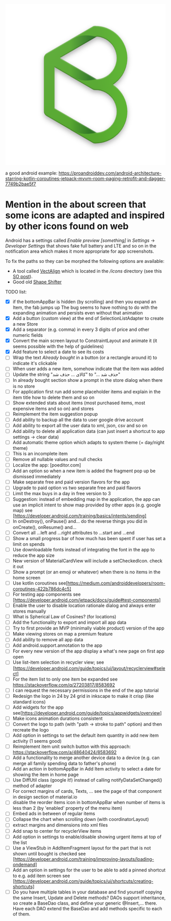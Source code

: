 ![Buyt logo](/app/src/main/base_hi_res_512.png?token=AHCNTO5UTDTPHEFMRS6MLU25FWK22)

a good android example: https://proandroiddev.com/android-architecture-starring-kotlin-coroutines-jetpack-mvvm-room-paging-retrofit-and-dagger-7749b2bae5f7

# Mention in the about screen that some icons are adapted and inspired by other icons found on web

Android has a settings called *Enable preview [something]* in *Settings* -> *Developer Settings*
that shows fake full battery and LTE and so on in the notification area which makes it
more appropriate for app screenshots.

To fix the paths so they can be morphed the following options are available:
  - A tool called [VectAlign](https://github.com/bonnyfone/vectalign)
    which is located in the */icons* directory
    (see this [SO post](https://stackoverflow.com/a/32386837)).
  - Good old [Shape Shifter](https://shapeshifter.design/)

TODO list:

- [x] if the bottomAppBar is hidden (by scrolling) and then you expand an Item, the fab jumps up
      The bug seems to have nothing to do with the expanding animation and persists even without that animation
- [x] Add a button (custom view) at the end of SelectionListAdapter to create a new Store
- [x] Add a separator (e.g. comma) in every 3 digits of price and other numeric fields
- [x] Convert the main screen layout to ConstraintLayout and animate it (it seems possible with the help of guidelines)
- [x] Add feature to select a date to see its costs
- [ ] Wrap the text *Already bought* in a button (or a rectangle around it) to indicate it's clickable
- [ ] When user adds a new item, somehow indicate that the item was added 
- [ ] Update the string "کالای ... حذف شد" to "... حذف شد" 
- [ ] In already bought section show a prompt in the store dialog when there is no store
- [ ] For application first run add some placeholder items and explain in the item title how to delete them and so on
- [ ] Show extended stats about items (most purchased items, most expensive items and so on) and stores
- [ ] Reimplement the item suggestion popup
- [ ] Add ability to backup all the data to user google drive account
- [ ] Add ability to export all the user data to xml, json, csv and so on
- [ ] Add ability to delete all application data (can just insert a shortcut to app settings -> clear data)
- [ ] Add automatic theme option which adapts to system theme (= day/night theme)
- [ ] This is an incomplete item
- [ ] Remove all nullable values and null checks
- [ ] Localize the app: [poeditor.com]
- [ ] Add an option so when a new item is added the fragment pop up be dismissed immediately
- [ ] Make separate free and paid version flavors for the app
- [ ] Upgrade to paid option vs two separate free and paid flavors
- [ ] Limit the max buys in a day in free version to 3
- [ ] Suggestion: instead of embedding map in the application, the app can use an implicit
      intent to show map provided by other apps (e.g. google map)
      see [https://developer.android.com/training/basics/intents/sending]
- [ ] In onDestroy(), onPause() and... do the reverse things you did in onCreate(), onResume() and...
- [ ] Convert all ...left and ...right attributes to ...start and ...end
- [ ] Show a small progress bar of how much has been spent if user has set a limit on spends
- [ ] Use downloadable fonts instead of integrating the font in the app to reduce the app size
- [ ] New version of MaterialCardView will include a setCheckedIcon. check it out
- [ ] Show a prompt (or an emoji or whatever) when there is no items in the home screen
- [ ] Use kotlin coroutines see[https://medium.com/androiddevelopers/room-coroutines-422b786dc4c5]
- [ ] For testing app components see [https://developer.android.com/jetpack/docs/guide#test-components]
- [ ] Enable the user to disable location rationale dialog and always enter stores manually
- [ ] What is Spherical Law of Cosines? (for locations)
- [ ] Add the functionality to export and import all app data
- [ ] Try to first provide an MVP (minimally viable product) version of the app
- [ ] Make viewing stores on map a premium feature
- [ ] Add ability to remove all app data
- [ ] Add android.support.annotation to the app
- [ ] For every new version of the app display a what's new page on first app open
- [ ] Use list-item selection in recycler view;
      see [https://developer.android.com/guide/topics/ui/layout/recyclerview#select]
- [ ] For the item list to only one item be expanded see https://stackoverflow.com/q/27203817/8583692
- [ ] I can request the necessary permissions in the end of the app tutorial
- [ ] Redesign the logo in 24 by 24 grid in inkscape to make it crisp (like standard icons)
- [ ] Add widgets for the app see[https://developer.android.com/guide/topics/appwidgets/overview]
- [ ] Make icons animation durations consistent
- [ ] Convert the logo to path (with "path -> stroke to path" option) and then recreate the logo
- [ ] Add option in settings to set the default item quantity in add new item activity (1 seems good)
- [ ] Reimplement item unit switch button with this approach: https://stackoverflow.com/a/48640424/8583692
- [ ] Add a functionality to merge another device data to a device (e.g. can merge all family spending data to father's phone)
- [ ] Add an action in bottomAppBar in Add Item activity to select a date for showing the item in home page
- [ ] Use DiffUtil class (google it!) instead of calling notifyDataSetChanged() method of adapter
- [ ] For correct margins of cards, Texts, ... see the page of that component in design section of material.io
- [ ] disable the reorder items icon in bottomAppBar when number of items is less than 2 (by 'enabled' property of the menu item)
- [ ] Embed ads in between of regular items
- [ ] Collapse the chart when scrolling down (with coordinatorLayout)
- [ ] extract margins and dimensions into xml files
- [ ] Add snap to center for recyclerView items
- [ ] Add option in settings to enable/disable showing urgent items at top of the list
- [ ] Use a ViewStub in AddItemFragment layout for the part that is not shown until bought is checked
      see [https://developer.android.com/training/improving-layouts/loading-ondemand]
- [ ] Add an option in settings for the user to be able to add a pinned shortcut to e.g. add item screen
      see [https://developer.android.com/guide/topics/ui/shortcuts/creating-shortcuts]
- [ ] Do you have multiple tables in your database and find yourself copying the same Insert,
      Update and Delete methods? DAOs support inheritance, so create a BaseDao<T> class, and define
      your generic @Insert,... there. Have each DAO extend the BaseDao and add methods specific to each of them.
